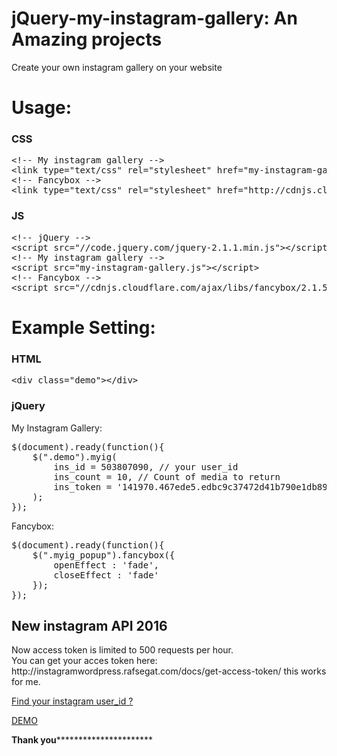 jQuery-my-instagram-gallery: An Amazing projects
===========================

Create your own instagram gallery on your website

<h1>Usage:</h1>
<h3>CSS</h3>
<pre>&lt;!-- My instagram gallery --&gt;
&lt;link type="text/css" rel="stylesheet" href="my-instagram-gallery.css" /&gt;
&lt;!-- Fancybox --&gt;
&lt;link type="text/css" rel="stylesheet" href="http://cdnjs.cloudflare.com/ajax/libs/fancybox/2.1.5/jquery.fancybox.min.css"/&gt;</pre>
<h3>JS</h3>
<pre>&lt;!-- jQuery --&gt;
&lt;script src="//code.jquery.com/jquery-2.1.1.min.js"&gt;&lt;/script&gt;
&lt;!-- My instagram gallery --&gt;
&lt;script src="my-instagram-gallery.js"&gt;&lt;/script&gt;
&lt;!-- Fancybox --&gt;
&lt;script src="//cdnjs.cloudflare.com/ajax/libs/fancybox/2.1.5/jquery.fancybox.min.js"&gt;&lt;/script&gt;</pre>
<h1>Example Setting:</h1>
<h3>HTML</h3>
<pre>&lt;div class="demo"&gt;&lt;/div&gt;</pre>
<h3>jQuery</h3>
My Instagram Gallery:
<pre>$(document).ready(function(){
    $(".demo").myig(
        ins_id = 503807090, // your user_id
        ins_count = 10, // Count of media to return
        ins_token = '141970.467ede5.edbc9c37472d41b790e1db8948793f11' // your token
    );
});</pre>
Fancybox:
<pre>$(document).ready(function(){    
    $(".myig_popup").fancybox({
        openEffect : 'fade',
        closeEffect : 'fade'
    });
});</pre>
<h2>New instagram API 2016</h2>
<p>Now access token is limited to 500 requests per hour.<br>
You can get your acces token here: http://instagramwordpress.rafsegat.com/docs/get-access-token/ this works for me.</p>
<p><a href="http://ibacor.com/tools/social-media-user-id-finder">Find your instagram user_id ?</a></p>
<p><a href="http://ibacor.com/demo/jquery-my-instagram-gallery/">DEMO</a></p>

**********************************************************************Thank you********************************************************************************************
